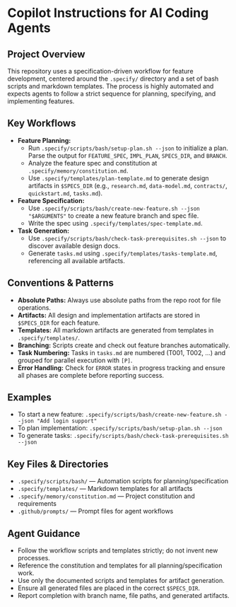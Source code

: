 # Copilot Instructions for AI Coding Agents

## Project Overview

This repository uses a specification-driven workflow for feature development, centered around the `.specify/` directory and a set of bash scripts and markdown templates. The process is highly automated and expects agents to follow a strict sequence for planning, specifying, and implementing features.

## Key Workflows

- **Feature Planning:**
  - Run `.specify/scripts/bash/setup-plan.sh --json` to initialize a plan. Parse the output for `FEATURE_SPEC`, `IMPL_PLAN`, `SPECS_DIR`, and `BRANCH`.
  - Analyze the feature spec and constitution at `.specify/memory/constitution.md`.
  - Use `.specify/templates/plan-template.md` to generate design artifacts in `$SPECS_DIR` (e.g., `research.md`, `data-model.md`, `contracts/`, `quickstart.md`, `tasks.md`).
- **Feature Specification:**
  - Use `.specify/scripts/bash/create-new-feature.sh --json "$ARGUMENTS"` to create a new feature branch and spec file.
  - Write the spec using `.specify/templates/spec-template.md`.
- **Task Generation:**
  - Use `.specify/scripts/bash/check-task-prerequisites.sh --json` to discover available design docs.
  - Generate `tasks.md` using `.specify/templates/tasks-template.md`, referencing all available artifacts.

## Conventions & Patterns

- **Absolute Paths:** Always use absolute paths from the repo root for file operations.
- **Artifacts:** All design and implementation artifacts are stored in `$SPECS_DIR` for each feature.
- **Templates:** All markdown artifacts are generated from templates in `.specify/templates/`.
- **Branching:** Scripts create and check out feature branches automatically.
- **Task Numbering:** Tasks in `tasks.md` are numbered (T001, T002, ...) and grouped for parallel execution with `[P]`.
- **Error Handling:** Check for `ERROR` states in progress tracking and ensure all phases are complete before reporting success.

## Examples

- To start a new feature: `.specify/scripts/bash/create-new-feature.sh --json "Add login support"`
- To plan implementation: `.specify/scripts/bash/setup-plan.sh --json`
- To generate tasks: `.specify/scripts/bash/check-task-prerequisites.sh --json`

## Key Files & Directories

- `.specify/scripts/bash/` — Automation scripts for planning/specification
- `.specify/templates/` — Markdown templates for all artifacts
- `.specify/memory/constitution.md` — Project constitution and requirements
- `.github/prompts/` — Prompt files for agent workflows

## Agent Guidance

- Follow the workflow scripts and templates strictly; do not invent new processes.
- Reference the constitution and templates for all planning/specification work.
- Use only the documented scripts and templates for artifact generation.
- Ensure all generated files are placed in the correct `$SPECS_DIR`.
- Report completion with branch name, file paths, and generated artifacts.
